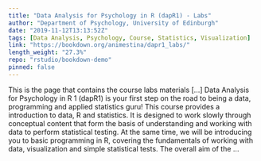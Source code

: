 ```yaml
---
title: "Data Analysis for Psychology in R (dapR1) - Labs"
author: "Department of Psychology, University of Edinburgh"
date: "2019-11-12T13:13:52Z"
tags: [Data Analysis, Psychology, Course, Statistics, Visualization]
link: "https://bookdown.org/animestina/dapr1_labs/"
length_weight: "27.3%"
repo: "rstudio/bookdown-demo"
pinned: false
---
```


This is the page that contains the course labs materials [...] Data Analysis for Psychology in R 1 (dapR1) is your first step on the road to being a data, programming and applied statistics guru! This course provides a introduction to data, R and statistics. It is designed to work slowly through conceptual content that form the basis of understanding and working with data to perform statistical testing. At the same time, we will be introducing you to basic programming in R, covering the fundamentals of working with data, visualization and simple statistical tests. The overall aim of the ...
